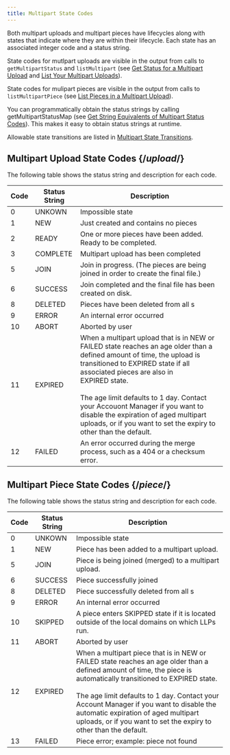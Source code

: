 ```yaml
---
title: Multipart State Codes
---
```

Both multipart uploads and multipart pieces have lifecycles along with states that indicate where they are within their lifecycle. Each state has an associated integer code and a status string.

State codes for mutlpart uploads are visible in the output from calls to `getMultipartStatus` and `listMultipart` (see [Get Status for a Multipart Upload](/delivery/storage/apis/api_calls/working_with_multipart_json/#get-status) and [List Your Multipart Uploads](/delivery/storage/api/api_calls/working_with_multipart_json/#list-multipart)).

State codes for mulipart pieces are visible in the output from calls to `listMultipartPiece` (see [List Pieces in a Multipart Upload](/delivery/storage/api/api_calls/working_with_multipart_json/#list-pieces)).

<Callout type="info">You can programmatically obtain the status strings by calling getMultipartStatusMap (see [Get String Equivalents of Multipart Status Codes](/delivery/storage/apis/api_calls/working_with_multipart_json/#get-equivalent)). This makes it easy to obtain status strings at runtime.</Callout>

Allowable state transitions are listed in [Multipart State Transitions](/delivery/storage/api/reference_materials/multipart_state_transitions).

## Multipart Upload State Codes  {/*upload*/}
The following table shows the status string and description for each code.

| Code | Status String | Description |
| --- | --- | --- |
| 0   | UNKOWN | Impossible state |
| 1   | NEW | Just created and contains no pieces |
| 2   | READY | One or more pieces have been added. Ready to be completed. |
| 3   | COMPLETE | Multipart upload has been completed |
| 5   | JOIN | Join in progress. (The pieces are being joined in order to create the final file.) |
| 6   | SUCCESS | Join completed and the final file has been created on disk. |
| 8   | DELETED | Pieces have been deleted from all s |
| 9   | ERROR | An internal error occurred |
| 10  | ABORT | Aborted by user |
| 11  | EXPIRED | When a multipart upload that is in NEW or FAILED state reaches an age older than a defined amount of time, the upload is transitioned to EXPIRED state if all associated pieces are also in EXPIRED state.<br /><br />The age limit defaults to 1 day. Contact your Accouont Manager if you want to disable the expiration of aged multipart uploads, or if you want to set the expiry to other than the default. |
| 12  | FAILED | An error occurred during the merge process, such as a 404 or a checksum error. |

## Multipart Piece State Codes {/*piece*/}
The following table shows the status string and description for each code.

| Code | Status String | Description |
| --- | --- | --- |
| 0   | UNKOWN | Impossible state |
| 1   | NEW | Piece has been added to a multipart upload. |
| 5   | JOIN | Piece is being joined (merged) to a multipart upload. |
| 6   | SUCCESS | Piece successfully joined |
| 8   | DELETED | Piece successfully deleted from all s |
| 9   | ERROR | An internal error occurred |
| 10  | SKIPPED | A piece enters SKIPPED state if it is located outside of the local domains on which LLPs run. |
| 11  | ABORT | Aborted by user |
| 12  | EXPIRED | When a multipart piece that is in NEW or FAILED state reaches an age older than a defined amount of time, the piece is automatically transitioned to EXPIRED state.<br /><br />The age limit defaults to 1 day. Contact your Account Manager if you want to disable the automatic expiration of aged multipart uploads, or if you want to set the expiry to other than the default. |
| 13  | FAILED | Piece error; example: piece not found |
